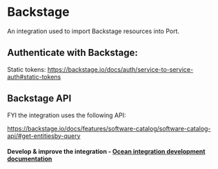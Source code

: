 # Backstage

An integration used to import Backstage resources into Port.

## Authenticate with Backstage:

Static tokens:
https://backstage.io/docs/auth/service-to-service-auth#static-tokens

## Backstage API

FYI the integration uses the following API:

https://backstage.io/docs/features/software-catalog/software-catalog-api/#get-entitiesby-query

#### Develop & improve the integration - [Ocean integration development documentation](https://ocean.getport.io/develop-an-integration/)
